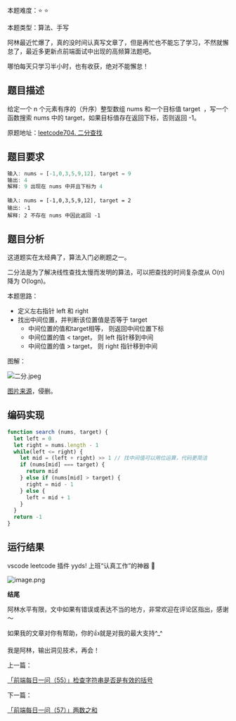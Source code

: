 本题难度：⭐ ⭐

本题类型：算法、手写

阿林最近忙爆了，真的没时间认真写文章了，但是再忙也不能忘了学习，不然就懈怠了，最近多更新点前端面试中出现的高频算法题吧。

哪怕每天只学习半小时，也有收获，绝对不能懈怠！

## 题目描述

给定一个 n 个元素有序的（升序）整型数组 nums 和一个目标值 target  ，写一个函数搜索 nums 中的 target，如果目标值存在返回下标，否则返回 -1。

原题地址：[leetcode704. 二分查找](https://leetcode-cn.com/problems/binary-search/)

## 题目要求

```js
输入: nums = [-1,0,3,5,9,12], target = 9
输出: 4
解释: 9 出现在 nums 中并且下标为 4
```

```
输入: nums = [-1,0,3,5,9,12], target = 2
输出: -1
解释: 2 不存在 nums 中因此返回 -1
```

## 题目分析

这道题实在太经典了，算法入门必刷题之一。

二分法是为了解决线性查找太慢而发明的算法，可以把查找的时间复杂度从 O(n) 降为 O(logn)。

本题思路：

- 定义左右指针 left 和 right
- 找出中间位置，并判断该位置值是否等于 target
  - 中间位置的值和target相等， 则返回中间位置下标
  - 中间位置的值 < target， 则 left 指针移到中间
  - 中间位置的值 > target， 则 right 指针移到中间
  
图解：

![二分.jpeg](https://p3-juejin.byteimg.com/tos-cn-i-k3u1fbpfcp/e52c5b403ea745bd8e4fdd62e1c21fb8~tplv-k3u1fbpfcp-watermark.image?)

[图片来源](https://cn.bing.com/images/search?view=detailV2&ccid=aKv4vw5K&id=1D490A01A7C1B6BA77E0FA1B4D81098337850A3B&thid=OIP.aKv4vw5K4iAD3uw6Mx7BTgHaEc&mediaurl=https%3a%2f%2fimg3.sycdn.imooc.com%2f5be9a4da000168ab13100786.jpg&exph=786&expw=1310&q=%e4%ba%8c%e5%88%86%e6%9f%a5%e6%89%be&simid=608033276229917273&FORM=IRPRST&ck=BBB0C644DE712A5E9C263AF3A56F4EB2&selectedIndex=2&ajaxhist=0&ajaxserp=0)，侵删。

## 编码实现

```js
function search (nums, target) {
  let left = 0
  let right = nums.length - 1
  while(left <= right) {
    let mid = (left + right) >> 1 // 找中间值可以用位运算，代码更简洁
    if (nums[mid] === target) {
      return mid
    } else if (nums[mid] > target) {
      right = mid - 1
    } else {
      left = mid + 1
    }
  }
  return -1
}
```

## 运行结果

vscode leetcode 插件 yyds! 上班“认真工作”的神器 🐶

![image.png](https://p6-juejin.byteimg.com/tos-cn-i-k3u1fbpfcp/6f59527fb83a4c4c98aa5ec23eb8e1e2~tplv-k3u1fbpfcp-watermark.image?)

**结尾**

阿林水平有限，文中如果有错误或表达不当的地方，非常欢迎在评论区指出，感谢～

如果我的文章对你有帮助，你的👍就是对我的最大支持^_^

我是阿林，输出洞见技术，再会！

上一篇：

[「前端每日一问（55）」检查字符串是否是有效的括号](https://github.com/wlllyfor/question-everyday/blob/main/Blog/55.%E6%A3%80%E6%9F%A5%E5%AD%97%E7%AC%A6%E4%B8%B2%E6%98%AF%E5%90%A6%E6%98%AF%E6%9C%89%E6%95%88%E7%9A%84%E6%8B%AC%E5%8F%B7.md)

下一篇：

[「前端每日一问（57）」两数之和](https://github.com/wlllyfor/question-everyday/blob/main/Blog/57.%E4%B8%A4%E6%95%B0%E4%B9%8B%E5%92%8C.md)
